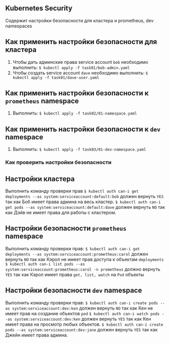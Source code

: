 ## Kubernetes Security
Содержит настройки безопасности для кластера и prometheus, dev namespaces

## Как применить настройки безопасности для кластера
1. Чтобы дать админские права service account `bob` необходимо выполнить:
`$ kubectl apply -f task01/bob-admin.yaml`
2. Чтобы создать service account `dave` необходимо выполнить:
`$ kubectl apply -f task01/dave-user.yaml`
## Как применить настройки безопасности к `prometheus` namespace
1. Выполнить:
`$ kubectl apply -f task02/01-namespace.yaml`
## Как применить настройки безопасности к `dev` namespace
1. Выполнить:
`$ kubectl apply -f task03/01-dev-namespace.yaml`
### Как проверить настройки безопасности
## Настройки кластера
Выполнить команду проверки прав
`$ kubectl auth can-i get deployments --as system:serviceaccount:default:bob` должен вернуть `YES` так как Боб имеет права админа на весь кластер.
`$ kubectl auth can-i get pods --as system:serviceaccount:default:dave` должен вернуть `NO` так как Дэйв не имеет права для работы с кластером.
## Настройки безопасности `prometheus` namespace
Выполнить команду проверки прав:
`$ kubectl auth can-i get deployments --as system:serviceaccount:prometheus:carol` должен вернуть `NO` так как Кэрол не имеет прав доступа к объектам `deployments`
`$ kubectl auth can-i list pods --as system:serviceaccount:prometheus:carol -n prometheus` должно вернуть `YES` так как Кэрол имеет права `get, list, watch` на `Pod` объекты
## Настройки безопасности `dev` namespace
Выполнить команду проверки прав:
`$ kubectl auth can-i create pods --as system:serviceaccount:dev:ken` должен вернуть `NO` так как Кен не имеет прав на создание объектов `pod`
`$ kubectl auth can-i watch pods --as system:serviceaccount:dev:ken` должен вернуть `YES` так как Кен имеет права на просмотр любых объектов.
`$ kubectl auth can-i create pods --as system:serviceaccount:dev:jane` должен вернуть `YES` так как Джейн имеет права админа.
